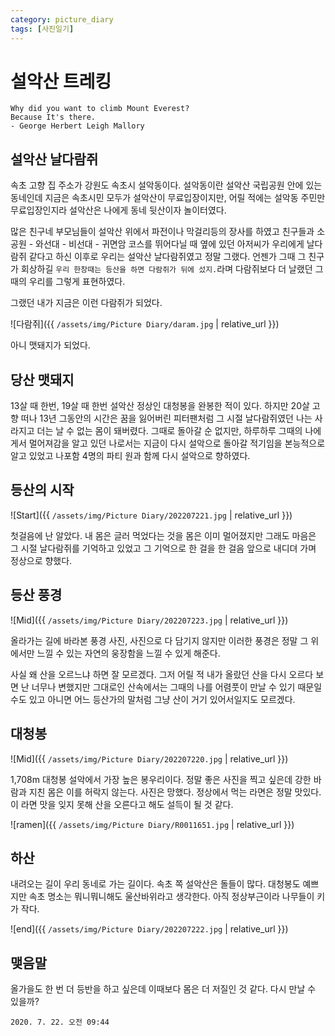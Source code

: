 ```yaml
---
category: picture_diary
tags: [사진일기]
---
```


# 설악산 트레킹

```
Why did you want to climb Mount Everest?
Because It's there.
- George Herbert Leigh Mallory
```

## 설악산 날다람쥐

속초 고향 집 주소가 강원도 속초시 설악동이다. 설악동이란 설악산 국립공원 안에 있는 동네인데 지금은 속초시민 모두가 설악산이 무료입장이지만, 어릴 적에는 설악동 주민만 무료입장인지라 설악산은 나에게 동네 뒷산이자 놀이터였다.

많은 친구네 부모님들이 설악산 위에서 파전이나 막걸리등의 장사를 하였고 친구들과 소공원 - 와선대 - 비선대 - 귀면암 코스를 뛰어다닐 때 옆에 있던 아저씨가 우리에게 날다람쥐 같다고 하신 이후로 우리는 설악산 날다람쥐였고 정말 그랬다. 언젠가 그때 그 친구가 회상하길 `우리 한창때는 등산을 하면 다람쥐가 뒤에 섰지.`라며 다람쥐보다 더 날랬던 그때의 우리를 그렇게 표현하였다.

그랬던 내가 지금은 이런 다람쥐가 되었다.

![다람쥐]({{ `/assets/img/Picture Diary/daram.jpg` | relative_url }})

아니 맷돼지가 되었다.

## 당산 맷돼지

13살 때 한번, 19살 때 한번 설악산 정상인 대청봉을 완봉한 적이 있다. 하지만 20살 고향 떠나 13년 그동안의 시간은 꿈을 잃어버린 피터팬처럼 그 시절 날다람쥐였던 나는 사라지고 더는 날 수 없는 몸이 돼버렸다. 그때로 돌아갈 순 없지만, 하루하루 그때의 나에게서 멀어져감을 알고 있던 나로서는 지금이 다시 설악으로 돌아갈 적기임을 본능적으로 알고 있었고 나포함 4명의 파티 원과 함께 다시 설악으로 향하였다.

## 등산의 시작

![Start]({{ `/assets/img/Picture Diary/202207221.jpg` | relative_url }})

첫걸음에 난 알았다. 내 몸은 글러 먹었다는 것을 몸은 이미 멀어졌지만 그래도 마음은 그 시절 날다람쥐를 기억하고 있었고 그 기억으로 한 걸을 한 걸음 앞으로 내디뎌 가며 정상으로 향했다.


## 등산 풍경

![Mid]({{ `/assets/img/Picture Diary/202207223.jpg` | relative_url }})

올라가는 길에 바라본 풍경 사진, 사진으로 다 담기지 않지만 이러한 풍경은 정말 그 위에서만 느낄 수 있는 자연의 웅장함을 느낄 수 있게 해준다.

사실 왜 산을 오르느냐 하면 잘 모르겠다. 그저 어릴 적 내가 올랐던 산을 다시 오르다 보면 난 너무나 변했지만 그대로인 산속에서는 그때의 나를 어렴풋이 만날 수 있기 때문일 수도 있고 아니면 어느 등산가의 말처럼 그냥 산이 거기 있어서일지도 모르겠다.

## 대청봉

![Mid]({{ `/assets/img/Picture Diary/202207220.jpg` | relative_url }})

1,708m 대청봉 설악에서 가장 높은 봉우리이다. 정말 좋은 사진을 찍고 싶은데 강한 바람과 지친 몸은 이를 허락지 않는다. 사진은 망했다. 정상에서 먹는 라면은 정말 맛있다. 이 라면 맛을 잊지 못해 산을 오른다고 해도 설득이 될 것 같다.

![ramen]({{ `/assets/img/Picture Diary/R0011651.jpg` | relative_url }})

## 하산

내려오는 길이 우리 동네로 가는 길이다. 속초 쪽 설악산은 돌들이 많다. 대청봉도 예쁘지만 속초 명소는 뭐니뭐니해도 울산바위라고 생각한다. 아직 정상부근이라 나무들이 키가 작다.

![end]({{ `/assets/img/Picture Diary/202207222.jpg` | relative_url }})

## 맺음말

올가을도 한 번 더 등반을 하고 싶은데 이때보다 몸은 더 저질인 것 같다. 다시 만날 수 있을까?

`2020. 7. 22. 오전 09:44`
